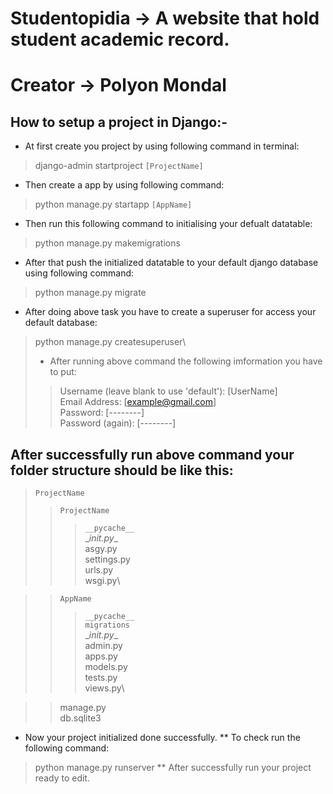 # Studentopidia -> A website that hold student academic record.
# Creator -> Polyon Mondal

## How to setup a project in Django:-
* At first create you project by using following command in terminal:
> django-admin startproject `[ProjectName]`
* Then create a app by using following command:
> python manage.py startapp `[AppName]`
* Then run this following command to initialising your defualt datatable:
> python manage.py makemigrations
* After that push the initialized datatable to your default django database using following command:
> python manage.py migrate
* After doing above task you have to create a superuser for access your default database:
> python manage.py createsuperuser\
> * After running above command the following imformation you have to put:
>> Username (leave blank to use 'default'): [UserName]\
>> Email Address: [example@gmail.com]\
>> Password: [--------]\
>> Password (again): [--------]

## After successfully run above command your folder structure should be like this:
> `ProjectName`
>> `ProjectName`
>>> `__pycache__`\
>>> \__init.py__\
>>> asgy.py\
>>> settings.py\
>>> urls.py\
>>> wsgi.py\

>>`AppName`
>>> `__pycache__`\
>>> `migrations`\
>>> \__init.py__\
>>> admin.py\
>>> apps.py\
>>> models.py\
>>> tests.py\
>>> views.py\

>> manage.py\
>> db.sqlite3

* Now your project initialized done successfully.
** To check run the following command:
> python manage.py runserver
** After successfully run your project ready to edit.
